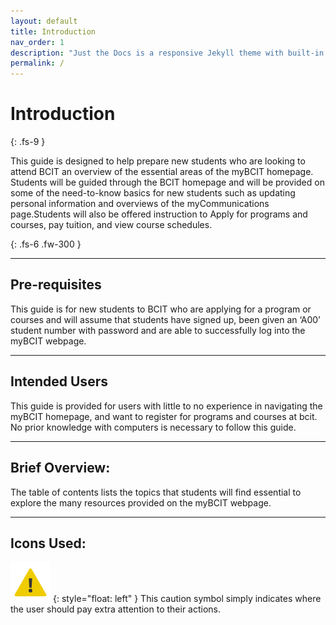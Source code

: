 ```yaml
---
layout: default
title: Introduction
nav_order: 1
description: "Just the Docs is a responsive Jekyll theme with built-in search that is easily customizable and hosted on GitHub Pages."
permalink: /
---
```


# Introduction
{: .fs-9 }

This guide is designed to help prepare new students who are looking to attend BCIT an overview of the essential areas of the myBCIT homepage. Students will be guided through the BCIT homepage and will be provided on some of the need-to-know basics for new students such as updating personal information and overviews of the myCommunications page.Students will also be offered instruction to Apply for programs and courses, pay tuition, and view course schedules.

{: .fs-6 .fw-300 }


---

## Pre-requisites
This guide is for new students to BCIT who are applying for a program or courses and will assume that students have signed up, been given an ‘A00’ student number with password and are able to successfully log into the myBCIT webpage.

---

## Intended Users

This guide is provided for users with little to no experience in navigating the myBCIT homepage, and want to register for programs and courses at bcit. No prior knowledge with computers is necessary to follow this guide.

---

## Brief Overview:

The table of contents lists the topics that students will find essential to explore the many resources provided on the myBCIT webpage.

---

## Icons Used:

 ![caution](https://github.com/Kid-W/Will-Test-Docs/blob/gh-pages/docs/images/caution.png?raw=true)
 {: style="float: left" } 
 This caution symbol simply indicates where the user should pay extra attention to their actions.

